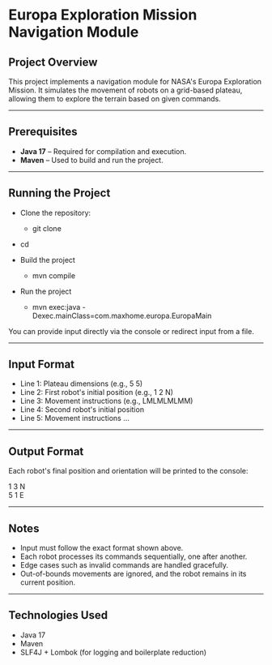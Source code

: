 # Europa Exploration Mission Navigation Module

## Project Overview

This project implements a navigation module for NASA's Europa Exploration Mission. It simulates the movement of robots on a grid-based plateau, allowing them to explore the terrain based on given commands.

---

## Prerequisites

- **Java 17** – Required for compilation and execution.
- **Maven** – Used to build and run the project.

---

## Running the Project

- Clone the repository:
    - git clone <repository-url>
- cd <repository-folder>

- Build the project
  - mvn compile

- Run the project
  - mvn exec:java -Dexec.mainClass=com.maxhome.europa.EuropaMain


You can provide input directly via the console or redirect input from a file.

---

## Input Format

- Line 1: Plateau dimensions (e.g., 5 5)
- Line 2: First robot's initial position (e.g., 1 2 N)
- Line 3: Movement instructions (e.g., LMLMLMLMM)
- Line 4: Second robot's initial position
- Line 5: Movement instructions
...

---

## Output Format

Each robot's final position and orientation will be printed to the console:

1 3 N\
5 1 E

---

## Notes

- Input must follow the exact format shown above.
- Each robot processes its commands sequentially, one after another.
- Edge cases such as invalid commands are handled gracefully.
- Out-of-bounds movements are ignored, and the robot remains in its current position.

---

## Technologies Used

- Java 17
- Maven
- SLF4J + Lombok (for logging and boilerplate reduction)


